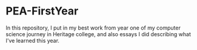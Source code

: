 # PEA-FirstYear
In this repository, I put in my best work from year one of my computer science journey in Heritage college, and also essays I did describing what I've learned this year.
